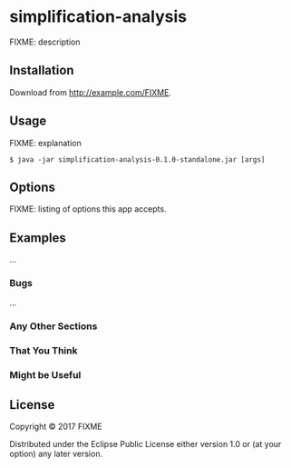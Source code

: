 # simplification-analysis

FIXME: description

## Installation

Download from http://example.com/FIXME.

## Usage

FIXME: explanation

    $ java -jar simplification-analysis-0.1.0-standalone.jar [args]

## Options

FIXME: listing of options this app accepts.

## Examples

...

### Bugs

...

### Any Other Sections
### That You Think
### Might be Useful

## License

Copyright © 2017 FIXME

Distributed under the Eclipse Public License either version 1.0 or (at
your option) any later version.
